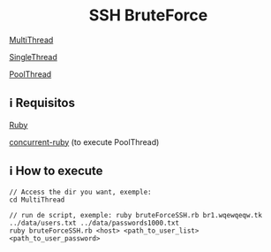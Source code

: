 <h1 align="center">SSH BruteForce</h1>

[MultiThread](MultiThread)

[SingleThread](SingleThread)

[PoolThread](PoolThread)

## :information_source: Requisitos
[Ruby](https://www.ruby-lang.org/pt/)

[concurrent-ruby](https://github.com/ruby-concurrency/concurrent-ruby) (to execute PoolThread)

## :information_source: How to execute
```
// Access the dir you want, exemple:
cd MultiThread

// run de script, exemple: ruby bruteForceSSH.rb br1.wqewqeqw.tk ../data/users.txt ../data/passwords1000.txt
ruby bruteForceSSH.rb <host> <path_to_user_list> <path_to_user_password>

```
